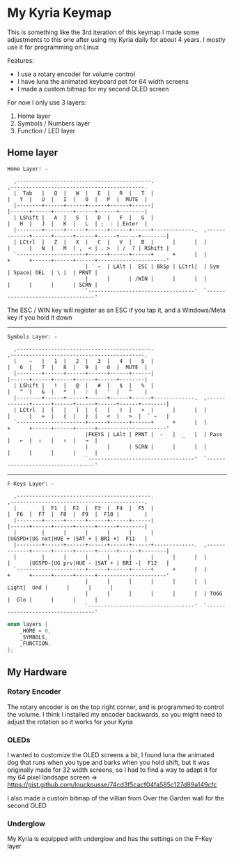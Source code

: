 # My Kyria Keymap

This is something like the 3rd iteration of this keymap
I made some adjustments to this one after using my Kyria daily for about 4 years.
I mostly use it for programming on Linux

Features:

- I use a rotary encoder for volume control
- I have luna the animated keyboard pet for 64 width screens
- I made a custom bitmap for my second OLED screen

For now I only use 3 layers:

1. Home layer
2. Symbols / Numbers layer
3. Function / LED layer

## Home layer

```
Home Layer: -

  ,-------------------------------------------.                              ,-------------------------------------------.
  |  Tab   |   Q  |   W  |   E  |   R  |   T  |                              |   Y  |   U  |   I  |   O  |   P  |  MUTE  |
  |--------+------+------+------+------+------|                              |------+------+------+------+------+--------|
  | LShift |   A  |   S  |   D  |   F  |   G  |                              |   H  |   J  |   K  |   L  | ;  : | Enter  |
  |--------+------+------+------+------+------+-------------.  ,-------------+------+------+------+------+------+--------|
  | LCtrl  |   Z  |   X  |   C  |   V  |   B  |      |      |  |      |      |   N  |   M  | ,  < | . >  | /  ? | RShift |
  `----------------------+------+------+------+      +      |  |      +      +------+------+------+----------------------'
                         | ` ~  | LAlt |  ESC | BkSp | LCtrl|  | Sym  | Space| DEL  | \ |  | PRNT |
                         |      |      | /WIN |      |      |  |      |      |      |      | SCRN |
                         `----------------------------------'  `----------------------------------'

```

The ESC / WIN key will register as an ESC if you tap it, and a Windows/Meta key if you hold it down

---

```
Symbols Layer: -

  ,-------------------------------------------.                              ,-------------------------------------------.
  |    ~   |   1  |   2  |   3  |   4  |   5  |                              |   6  |   7  |   8  |   9  |   0  |  MUTE  |
  |--------+------+------+------+------+------|                              |------+------+------+------+------+--------|
  | LShift |   !  |   @  |   #  |   $  |   %  |                              |   ^  |   &  |   *  |   :  |   '  |   "    |
  |--------+------+------+------+------+------+-------------.  ,-------------+------+------+------+------+------+--------|
  | LCtrl  |  [   |   ]  |  (   |   )  |   +  |      |      |  |      |      |   =  |   {  |   }  |   <  |   >  |  ` ~   |
  `----------------------+------+------+------+      +      |  |      +      +------+------+------+----------------------'
                         |FKEYS | LAlt | PRNT |  -   |  _   |  | Pass |   ←  |  ↓   |   ↑  |   →  |
                         |      |      | SCRN |      |      |  |      |      |      |      |      |
                         `----------------------------------'  `----------------------------------'
```

---

```
F-Keys Layer: -

  ,-------------------------------------------.                              ,-------------------------------------------.
  |        |  F1  |  F2  |  F3  |  F4  |  F5  |                              |  F6  |  F7  |  F8  |  F9  |  F10 |        |
  |--------+------+------+------+------+------|                              |------+------+------+------+------+--------|
  |        |      |      |      |      |      |                              |UGSPD+|UG nxt|HUE + |SAT + | BRI +|  F11   |
  |--------+------+------+------+------+------+-------------.  ,-------------+------+------+------+------+------+--------|
  |        |      |      |      |      |      |      |      |  |      |      |UGSPD-|UG prv|HUE - |SAT + | BRI -|  F12   |
  `----------------------+------+------+------+      +      |  |      +      +------+------+------+----------------------'
                         |      |      |      |      |      |  | Light|  Und |      |      |      |
                         |      |      |      |      |      |  | TOGG |  Glo |      |      |      |
                         `----------------------------------'  `----------------------------------'
```

```c
enum layers {
    _HOME = 0,
    _SYMBOLS,
    _FUNCTION,
};
```

## My Hardware

### Rotary Encoder

The rotary encoder is on the top right corner, and is programmed to control the volume. I think I installed my encoder backwards, so you might need to adjust the rotation so it works for your Kyria

### OLEDs

I wanted to customize the OLED screens a bit, I found luna the animated dog that runs when you type and barks when you hold shift, but it was originally made for 32 width screens, so I had to find a way to adapt it for my 64 pixel landsape screen => https://gist.github.com/louckousse/74cd3f5cacf04fa585c127d89a149cfc

I also made a custom bitmap of the villian from Over the Garden wall for the second OLED

### Underglow

My Kyria is equipped with underglow and has the settings on the F-Key layer
